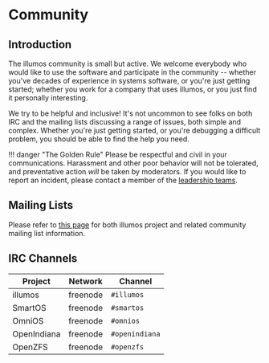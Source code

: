 # Community

## Introduction

The illumos community is small but active.  We welcome everybody who would like
to use the software and participate in the community -- whether you've decades
of experience in systems software, or you're just getting started; whether you
work for a company that uses illumos, or you just find it personally
interesting.

We try to be helpful and inclusive!  It's not uncommon to see folks on both IRC
and the mailing lists discussing a range of issues, both simple and complex.
Whether you're just getting started, or you're debugging a difficult problem,
you should be able to find the help you need.

!!! danger "The Golden Rule"
    Please be respectful and civil in your communications.  Harassment and
    other poor behavior will not be tolerated, and preventative action _will_
    be taken by moderators.  If you would like to report an incident, please
    contact a member of the [leadership teams](../about/leadership.md).

## Mailing Lists

Please refer to [this page](lists.md) for both illumos project and related
community mailing list information.

## IRC Channels

| Project     | Network      | Channel        |
| -------     | ------------ | -------------- |
| illumos     | freenode     | `#illumos`     |
| SmartOS     | freenode     | `#smartos`     |
| OmniOS      | freenode     | `#omnios`      |
| OpenIndiana | freenode     | `#openindiana` |
| OpenZFS     | freenode     | `#openzfs`     |
